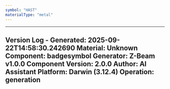 ```yaml
---
symbol: "HAST"
materialType: "metal"
---
```


---
Version Log - Generated: 2025-09-22T14:58:30.242690
Material: Unknown
Component: badgesymbol
Generator: Z-Beam v1.0.0
Component Version: 2.0.0
Author: AI Assistant
Platform: Darwin (3.12.4)
Operation: generation
---